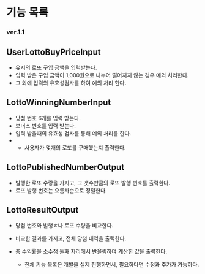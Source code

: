 # 기능 목록

### ver.1.1


## UserLottoBuyPriceInput
- 유저의 로또 구입 금액을 입력받는다.
- 입력 받은 구입 금액이 1,000원으로 나누어 떨어지지 않는 경우 예외 처리한다.
- 그 외에 입력의 유효성검사를 하여 예외 처리 한다.

## LottoWinningNumberInput
- 당첨 번호 6개를 입력 받는다.
- 보너스 번호를 입력 받는다.
- 입력 받을때의 유효성 검사를 통해 예외 처리를 한다.
- - 사용자가 몇개의 로또를 구매했는지 출력한다.


## LottoPublishedNumberOutput
- 발행한 로또 수량을 가지고, 그 갯수만큼의 로또 발행 번호를 출력한다.
- 로또 발행 번호는 오름차순으로 정렬한다.


## LottoResultOutput
- 당첨 번호와 발행ㅎ나 로또 수량을 비교한다.
- 비교한 결과를 가지고, 전체 당첨 내역을 출력한다.
- 총 수익률을 소수점 둘째 자리에서 반올림하여 계산한 값을 출력한다.



    * 전체 기능 목록은 개발을 실제 진행하면서, 필요하다면 수정과 추가가 가능하다.